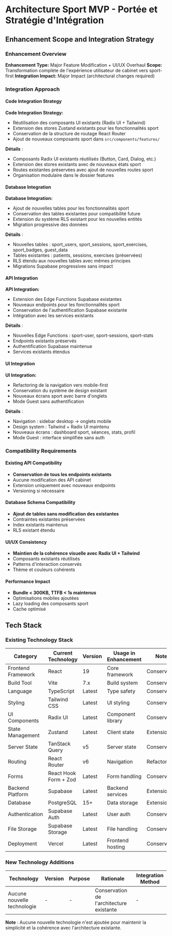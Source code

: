 # Architecture Sport MVP - Portée et Stratégie d'Intégration

## Enhancement Scope and Integration Strategy

### Enhancement Overview

**Enhancement Type:** Major Feature Modification + UI/UX Overhaul
**Scope:** Transformation complète de l'expérience utilisateur de cabinet vers sport-first
**Integration Impact:** Major Impact (architectural changes required)

### Integration Approach

#### Code Integration Strategy

**Code Integration Strategy:**

- Réutilisation des composants UI existants (Radix UI + Tailwind)
- Extension des stores Zustand existants pour les fonctionnalités sport
- Conservation de la structure de routage React Router
- Ajout de nouveaux composants sport dans `src/components/features/`

**Détails** :

- Composants Radix UI existants réutilisés (Button, Card, Dialog, etc.)
- Extension des stores existants avec de nouveaux états sport
- Routes existantes préservées avec ajout de nouvelles routes sport
- Organisation modulaire dans le dossier features

#### Database Integration

**Database Integration:**

- Ajout de nouvelles tables pour les fonctionnalités sport
- Conservation des tables existantes pour compatibilité future
- Extension du système RLS existant pour les nouvelles entités
- Migration progressive des données

**Détails** :

- Nouvelles tables : sport_users, sport_sessions, sport_exercises, sport_badges, guest_data
- Tables existantes : patients, sessions, exercises (préservées)
- RLS étendu aux nouvelles tables avec mêmes principes
- Migrations Supabase progressives sans impact

#### API Integration

**API Integration:**

- Extension des Edge Functions Supabase existantes
- Nouveaux endpoints pour les fonctionnalités sport
- Conservation de l'authentification Supabase existante
- Intégration avec les services existants

**Détails** :

- Nouvelles Edge Functions : sport-user, sport-sessions, sport-stats
- Endpoints existants préservés
- Authentification Supabase maintenue
- Services existants étendus

#### UI Integration

**UI Integration:**

- Refactoring de la navigation vers mobile-first
- Conservation du système de design existant
- Nouveaux écrans sport avec barre d'onglets
- Mode Guest sans authentification

**Détails** :

- Navigation : sidebar desktop → onglets mobile
- Design system : Tailwind + Radix UI maintenu
- Nouveaux écrans : dashboard sport, séances, stats, profil
- Mode Guest : interface simplifiée sans auth

### Compatibility Requirements

#### Existing API Compatibility

- **Conservation de tous les endpoints existants**
- Aucune modification des API cabinet
- Extension uniquement avec nouveaux endpoints
- Versioning si nécessaire

#### Database Schema Compatibility

- **Ajout de tables sans modification des existantes**
- Contraintes existantes préservées
- Index existants maintenus
- RLS existant étendu

#### UI/UX Consistency

- **Maintien de la cohérence visuelle avec Radix UI + Tailwind**
- Composants existants réutilisés
- Patterns d'interaction conservés
- Thème et couleurs cohérents

#### Performance Impact

- **Bundle < 300KB, TTFB < 1s maintenus**
- Optimisations mobiles ajoutées
- Lazy loading des composants sport
- Cache optimisé

## Tech Stack

### Existing Technology Stack

| Category           | Current Technology    | Version | Usage in Enhancement | Notes        |
| ------------------ | --------------------- | ------- | -------------------- | ------------ |
| Frontend Framework | React                 | 19      | Core framework       | Conservation |
| Build Tool         | Vite                  | 7.x     | Build system         | Conservation |
| Language           | TypeScript            | Latest  | Type safety          | Conservation |
| Styling            | Tailwind CSS          | Latest  | UI styling           | Conservation |
| UI Components      | Radix UI              | Latest  | Component library    | Conservation |
| State Management   | Zustand               | Latest  | Client state         | Extension    |
| Server State       | TanStack Query        | v5      | Server state         | Conservation |
| Routing            | React Router          | v6      | Navigation           | Refactoring  |
| Forms              | React Hook Form + Zod | Latest  | Form handling        | Conservation |
| Backend Platform   | Supabase              | Latest  | Backend services     | Extension    |
| Database           | PostgreSQL            | 15+     | Data storage         | Extension    |
| Authentication     | Supabase Auth         | Latest  | User auth            | Conservation |
| File Storage       | Supabase Storage      | Latest  | File handling        | Conservation |
| Deployment         | Vercel                | Latest  | Frontend hosting     | Conservation |

### New Technology Additions

| Technology                  | Version | Purpose | Rationale                                | Integration Method |
| --------------------------- | ------- | ------- | ---------------------------------------- | ------------------ |
| Aucune nouvelle technologie | -       | -       | Conservation de l'architecture existante | -                  |

**Note** : Aucune nouvelle technologie n'est ajoutée pour maintenir la simplicité et la cohérence avec l'architecture existante.
